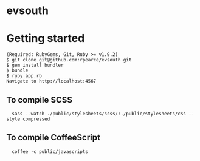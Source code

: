 evsouth
=======

# Getting started
    (Required: RubyGems, Git, Ruby >= v1.9.2)
    $ git clone git@github.com:rpearce/evsouth.git
    $ gem install bundler
    $ bundle
    $ ruby app.rb
    Navigate to http://localhost:4567

## To compile SCSS
```
  sass --watch ./public/stylesheets/scss/:./public/stylesheets/css --style compressed
```

## To compile CoffeeScript
```
  coffee -c public/javascripts
```